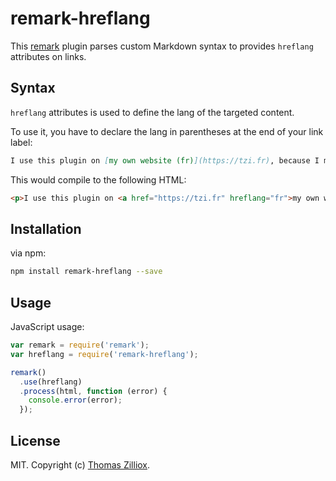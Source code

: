 # remark-hreflang

This [remark](https://github.com/remarkjs/remark) plugin parses custom Markdown syntax to provides `hreflang` attributes on links.

## Syntax

`hreflang` attributes is used to define the lang of the targeted content.

To use it, you have to declare the lang in parentheses at the end of your link label: 

```markdown
I use this plugin on [my own website (fr)](https://tzi.fr), because I mix several languages on it!
```

This would compile to the following HTML:

```html
<p>I use this plugin on <a href="https://tzi.fr" hreflang="fr">my own website</a>, because I mix several languages on it!</p>
```

## Installation

via npm:

```bash
npm install remark-hreflang --save
```

## Usage

JavaScript usage:

```javascript
var remark = require('remark');
var hreflang = require('remark-hreflang');

remark()
  .use(hreflang)
  .process(html, function (error) {
    console.error(error);
  });
```

## License

MIT. Copyright (c) [Thomas Zilliox](https://tzi.fr).
 